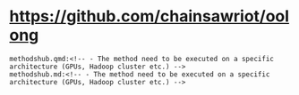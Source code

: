 # https://github.com/chainsawriot/oolong

```console
methodshub.qmd:<!-- - The method need to be executed on a specific architecture (GPUs, Hadoop cluster etc.) -->
methodshub.md:<!-- - The method need to be executed on a specific architecture (GPUs, Hadoop cluster etc.) -->

```
